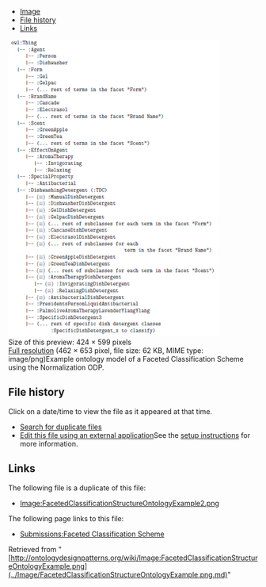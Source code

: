 * [Image](../Image/FacetedClassificationStructureOntologyExample.png.md#file)
* [File history](../Image/FacetedClassificationStructureOntologyExample.png.md#filehistory)
* [Links](../Image/FacetedClassificationStructureOntologyExample.png.md#filelinks)

[![Image:FacetedClassificationStructureOntologyExample.png](../images/thumb/0/03/FacetedClassificationStructureOntologyExample.png/424px-FacetedClassificationStructureOntologyExample.png)](../images/0/03/FacetedClassificationStructureOntologyExample.png)  
Size of this preview: 424 × 599 pixels  
[Full resolution](../images/0/03/FacetedClassificationStructureOntologyExample.png)‎ (462 × 653 pixel, file size: 62 KB, MIME type: image/png)Example ontology model of a Faceted Classification Scheme using the Normalization ODP.




## File history

Click on a date/time to view the file as it appeared at that time.



  
* [Search for duplicate files](http://ontologydesignpatterns.org/wiki/Special:FileDuplicateSearch/FacetedClassificationStructureOntologyExample.png "Special:FileDuplicateSearch/FacetedClassificationStructureOntologyExample.png")
* [Edit this file using an external application](http://ontologydesignpatterns.org/wiki/index.php?title=Image:FacetedClassificationStructureOntologyExample.png&action=edit&externaledit=true&mode=file "Image:FacetedClassificationStructureOntologyExample.png")See the [setup instructions](http://www.mediawiki.org/wiki/Manual:External_editors "http://www.mediawiki.org/wiki/Manual:External_editors") for more information.

## Links



The following file is a duplicate of this file:


* [Image:FacetedClassificationStructureOntologyExample2.png](../Image/FacetedClassificationStructureOntologyExample2.png.md "Image:FacetedClassificationStructureOntologyExample2.png")


The following page links to this file:


* [Submissions:Faceted Classification Scheme](../Submissions/Faceted_Classification_Scheme.md "Submissions:Faceted Classification Scheme")


Retrieved from "[http://ontologydesignpatterns.org/wiki/Image:FacetedClassificationStructureOntologyExample.png](../Image/FacetedClassificationStructureOntologyExample.png.md)"